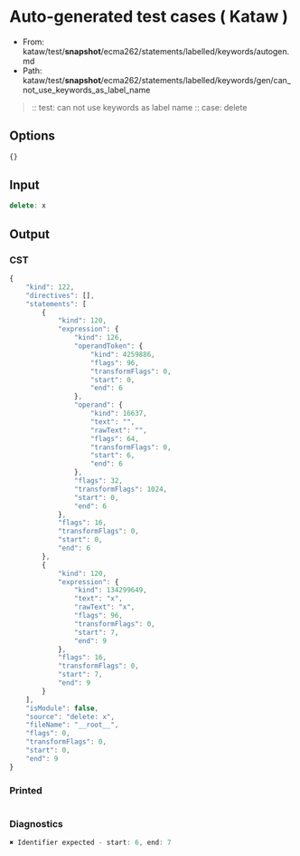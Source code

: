# Auto-generated test cases ( Kataw )
- From: kataw/test/__snapshot__/ecma262/statements/labelled/keywords/autogen.md
- Path: kataw/test/__snapshot__/ecma262/statements/labelled/keywords/gen/can_not_use_keywords_as_label_name
> :: test: can not use keywords as label name
> :: case: delete
## Options

`````js
{}
`````
## Input

`````js
delete: x
`````
## Output

### CST

```javascript
{
    "kind": 122,
    "directives": [],
    "statements": [
        {
            "kind": 120,
            "expression": {
                "kind": 126,
                "operandToken": {
                    "kind": 4259886,
                    "flags": 96,
                    "transformFlags": 0,
                    "start": 0,
                    "end": 6
                },
                "operand": {
                    "kind": 16637,
                    "text": "",
                    "rawText": "",
                    "flags": 64,
                    "transformFlags": 0,
                    "start": 6,
                    "end": 6
                },
                "flags": 32,
                "transformFlags": 1024,
                "start": 0,
                "end": 6
            },
            "flags": 16,
            "transformFlags": 0,
            "start": 0,
            "end": 6
        },
        {
            "kind": 120,
            "expression": {
                "kind": 134299649,
                "text": "x",
                "rawText": "x",
                "flags": 96,
                "transformFlags": 0,
                "start": 7,
                "end": 9
            },
            "flags": 16,
            "transformFlags": 0,
            "start": 7,
            "end": 9
        }
    ],
    "isModule": false,
    "source": "delete: x",
    "fileName": "__root__",
    "flags": 0,
    "transformFlags": 0,
    "start": 0,
    "end": 9
}
```

### Printed

```javascript

```

### Diagnostics

```javascript
✖ Identifier expected - start: 6, end: 7

```


